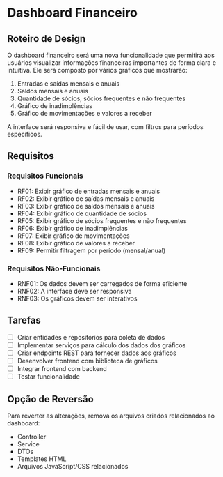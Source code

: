 # Dashboard Financeiro

## Roteiro de Design

O dashboard financeiro será uma nova funcionalidade que permitirá aos usuários visualizar informações financeiras importantes de forma clara e intuitiva. Ele será composto por vários gráficos que mostrarão:

1.  Entradas e saídas mensais e anuais
2.  Saldos mensais e anuais
3.  Quantidade de sócios, sócios frequentes e não frequentes
4.  Gráfico de inadimplências
5.  Gráfico de movimentações e valores a receber

A interface será responsiva e fácil de usar, com filtros para períodos específicos.

## Requisitos

### Requisitos Funcionais

- RF01: Exibir gráfico de entradas mensais e anuais
- RF02: Exibir gráfico de saídas mensais e anuais
- RF03: Exibir gráfico de saldos mensais e anuais
- RF04: Exibir gráfico de quantidade de sócios
- RF05: Exibir gráfico de sócios frequentes e não frequentes
- RF06: Exibir gráfico de inadimplências
- RF07: Exibir gráfico de movimentações
- RF08: Exibir gráfico de valores a receber
- RF09: Permitir filtragem por período (mensal/anual)

### Requisitos Não-Funcionais

- RNF01: Os dados devem ser carregados de forma eficiente
- RNF02: A interface deve ser responsiva
- RNF03: Os gráficos devem ser interativos

## Tarefas

- [ ] Criar entidades e repositórios para coleta de dados
- [ ] Implementar serviços para cálculo dos dados dos gráficos
- [ ] Criar endpoints REST para fornecer dados aos gráficos
- [ ] Desenvolver frontend com biblioteca de gráficos
- [ ] Integrar frontend com backend
- [ ] Testar funcionalidade

## Opção de Reversão

Para reverter as alterações, remova os arquivos criados relacionados ao dashboard:
- Controller
- Service
- DTOs
- Templates HTML
- Arquivos JavaScript/CSS relacionados